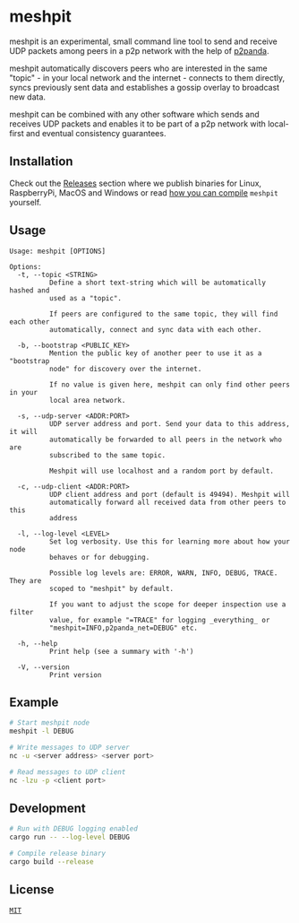 # meshpit

meshpit is an experimental, small command line tool to send and receive UDP packets among peers in a p2p network with the help of [p2panda](https://p2panda.org).

meshpit automatically discovers peers who are interested in the same "topic" - in your local network and the internet - connects to them directly, syncs previously sent data and establishes a gossip overlay to broadcast new data.

meshpit can be combined with any other software which sends and receives UDP packets and enables it to be part of a p2p network with local-first and eventual consistency guarantees.

## Installation

Check out the [Releases](https://github.com/adzialocha/meshpit/releases/) section where we publish binaries for Linux, RaspberryPi, MacOS and Windows or read [how you can compile](#development) `meshpit` yourself.

## Usage

```
Usage: meshpit [OPTIONS]

Options:
  -t, --topic <STRING>
          Define a short text-string which will be automatically hashed and
          used as a "topic".

          If peers are configured to the same topic, they will find each other
          automatically, connect and sync data with each other.

  -b, --bootstrap <PUBLIC_KEY>
          Mention the public key of another peer to use it as a "bootstrap
          node" for discovery over the internet.

          If no value is given here, meshpit can only find other peers in your
          local area network.

  -s, --udp-server <ADDR:PORT>
          UDP server address and port. Send your data to this address, it will
          automatically be forwarded to all peers in the network who are
          subscribed to the same topic.

          Meshpit will use localhost and a random port by default.

  -c, --udp-client <ADDR:PORT>
          UDP client address and port (default is 49494). Meshpit will
          automatically forward all received data from other peers to this
          address

  -l, --log-level <LEVEL>
          Set log verbosity. Use this for learning more about how your node
          behaves or for debugging.

          Possible log levels are: ERROR, WARN, INFO, DEBUG, TRACE. They are
          scoped to "meshpit" by default.

          If you want to adjust the scope for deeper inspection use a filter
          value, for example "=TRACE" for logging _everything_ or
          "meshpit=INFO,p2panda_net=DEBUG" etc.

  -h, --help
          Print help (see a summary with '-h')

  -V, --version
          Print version
```

## Example

```bash
# Start meshpit node
meshpit -l DEBUG

# Write messages to UDP server
nc -u <server address> <server port>

# Read messages to UDP client
nc -lzu -p <client port>
```

## Development

```bash
# Run with DEBUG logging enabled
cargo run -- --log-level DEBUG

# Compile release binary
cargo build --release
```

## License

[`MIT`](LICENSE)
